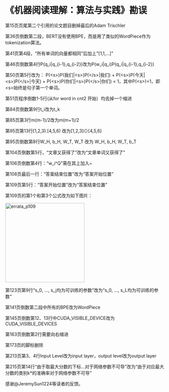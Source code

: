 <h1>《机器阅读理解：算法与实践》勘误</h1>

第15页页尾第二个引用的论文题目删掉最后的Adam Trischler

第36页倒数第二段，BERT没有使用BPE，而是用了类似的WordPiece作为tokenization算法。

第41页第4段，“所有单词的向量都相同”后加上"[1,1,...]"

第46页倒数第4行P(q_i|q_{i-1},q_{i-2})改为P(w_i|q_i)P(q_i|q_{i-1},q_{i-2})

第50页第5行改为：
P(&lt;s&gt;)P(我们|&lt;s&gt;)P(&lt;/s&gt;|我们) + P(&lt;s&gt;)P(今天|&lt;s&gt;)P(&lt;/s&gt;|今天) + P(&lt;s&gt;)P(你们|&lt;s&gt;)P(&lt;/s&gt;|你们) &lt; 1，其中P(&lt;s&gt;)=1，即&lt;s&gt;始终是句子第一个单词。

第51页程序倒数1-5行(从for word in cnt2 开始）均去掉一个缩进

第84页倒数第9行t_i改为t_k

第85页第3行m(m-1)/2改为m(m+1)/2

第95页第13行[1,2,3).[4,5,6) 改为[1,2,3]⊙[4,5,6]

第95页倒数第8行W_H, b_H, W_T, W_T 改为 W_H, b_H, W_T, b_T

第104页倒数第5行，“文章又获得了”改为“文章单词又获得了”

第106页倒数第4行：“w_i^Q”需在其上加入~

第108页最后一行：“答案结束位置”改为“答案开始位置”

第109页第5行：“答案开始位置”改为“答案结束位置”

第109页的第1个和第3个公式改为如下图片：

<p align="left">
  <img src="https://cs.stanford.edu/~cgzhu/pic/mrc_errata_p109.png" width="250" alt="errata_p109">
</p>

第123页第9行“s_0, ..., s_j均为可训练的参数”改为“s_0, ..., s_L均为可训练的参数“

第141页倒数第二段中所有的BPE改为WordPiece

第145页倒数第12、13行中CUDA_VISIBLE_DEVICE改为CUDA_VISIBLE_DEVICES

第163页倒数第2行需要向右缩进

第173页的脚标删除

第213页第3、4行Input Level改为input layer，output level改为output layer

第215页第14行“由于取最大分数的下标...对于网络参数不可导”改为“由于对应最大分数的类别k*的准确率对于网络参数不可导”

感谢@JeremySun1224等读者的反馈。
